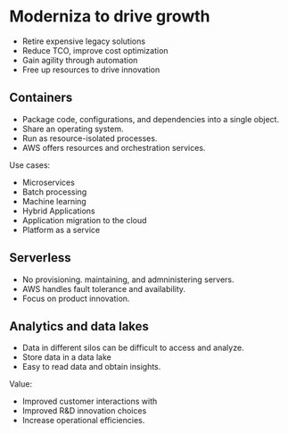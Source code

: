 # Moderniza to drive growth

- Retire expensive legacy solutions
- Reduce TCO, improve cost optimization
- Gain agility through automation
- Free up resources to drive innovation

## Containers

- Package code, configurations, and dependencies into a single object.
- Share an operating system.
- Run as resource-isolated processes.
- AWS offers resources and orchestration services.

Use cases:
- Microservices
- Batch processing
- Machine learning
- Hybrid Applications
- Application migration to the cloud
- Platform as a service

## Serverless

- No provisioning. maintaining, and admninistering servers.
- AWS handles fault tolerance and availability.
- Focus on product innovation.

## Analytics and data lakes

- Data in different silos can be difficult to access and analyze.
- Store data in a data lake
- Easy to read data and obtain insights.

Value:
- Improved customer interactions with
- Improved R&D innovation choices
- Increase operational efficiencies.
